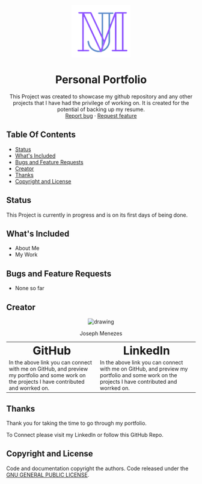 <div align="center">
    <a href="https://github.com/joeguy57/PersonalPortfolio">
        <img src="mainLogo.png" alt="Personal Port">
    </a>
</div>

<h1 align="center">Personal Portfolio</h1>

<p align="center">
   This Project was created to showcase my github repository and any other projects that 
    I have had the privilege of working on. It is created for the potential of backing up my resume.
    <br>
    <a href="https://github.com/joeguy57/PersonalPortfolio/issues">Report bug</a>
    ·
    <a href="https://github.com/joeguy57/PersonalPortfolio/issues">Request feature</a>
</p>

## Table Of Contents
- [Status](#status)
- [What's Included](#whats-included)
- [Bugs and Feature Requests](#bugs-and-feature-requests)
- [Creator](#creator)
- [Thanks](#thanks)
- [Copyright and License](#copyright-and-license)

## Status
This Project is currently in progress and is on its first days of being done.

## What's Included
- About Me
- My Work

## Bugs and Feature Requests
- None so far
## Creator
<div align="center">
    <img src="https://avatars.githubusercontent.com/u/56702275?s=400&u=026c4c9ee2a9450b09d8a7605644dd1161b1d91b&v=4" alt="drawing" width="200"/>
    <p>Joseph Menezes</p>
    <table border="0">
     <th><b style="font-size:30px">GitHub</b></th>
     <th><b style="font-size:30px">LinkedIn</b></th>
     <tr>
        <td>In the above link you can connect with me on GitHub, and preview my portfolio and some work on the projects I have contributed and worrked on.</td>
        <td>In the above link you can connect with me on GitHub, and preview my portfolio and some work on the projects I have contributed and worrked on.</td>
     </tr>
    </table>
    <a href="https://github.com/joeguy57">    
    </a>   
</div>

## Thanks
Thank you for taking the time to go through my portfolio.

To Connect please visit my LinkedIn or follow this GitHub Repo.
## Copyright and License
Code and documentation copyright the authors. Code released under the [GNU GENERAL PUBLIC LICENSE](LICENSE).
